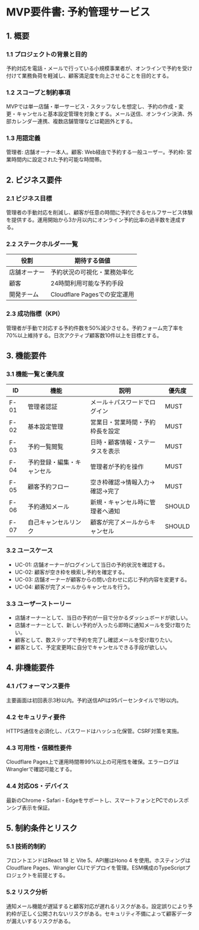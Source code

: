 # MVP要件書: 予約管理サービス

## 1. 概要
### 1.1 プロジェクトの背景と目的
予約対応を電話・メールで行っている小規模事業者が、オンラインで予約を受け付けて業務負荷を軽減し、顧客満足度を向上させることを目的とする。

### 1.2 スコープと制約事項
MVPでは単一店舗・単一サービス・スタッフなしを想定し、予約の作成・変更・キャンセルと基本設定管理を対象とする。メール送信、オンライン決済、外部カレンダー連携、複数店舗管理などは範囲外とする。

### 1.3 用語定義
管理者: 店舗オーナー本人。顧客: Web経由で予約する一般ユーザー。予約枠: 営業時間内に設定された予約可能な時間帯。

## 2. ビジネス要件
### 2.1 ビジネス目標
管理者の手動対応を削減し、顧客が任意の時間に予約できるセルフサービス体験を提供する。運用開始から3か月以内にオンライン予約比率の過半数を達成する。

### 2.2 ステークホルダー一覧
| 役割 | 期待する価値 |
| --- | --- |
| 店舗オーナー | 予約状況の可視化・業務効率化 |
| 顧客 | 24時間利用可能な予約手段 |
| 開発チーム | Cloudflare Pagesでの安定運用 |

### 2.3 成功指標（KPI）
管理者が手動で対応する予約件数を50%減少させる。予約フォーム完了率を70%以上維持する。日次アクティブ顧客数10件以上を目標とする。

## 3. 機能要件
### 3.1 機能一覧と優先度
| ID | 機能 | 説明 | 優先度 |
| --- | --- | --- | --- |
| F-01 | 管理者認証 | メール＋パスワードでログイン | MUST |
| F-02 | 基本設定管理 | 営業日・営業時間・予約枠長を設定 | MUST |
| F-03 | 予約一覧閲覧 | 日時・顧客情報・ステータスを表示 | MUST |
| F-04 | 予約登録・編集・キャンセル | 管理者が予約を操作 | MUST |
| F-05 | 顧客予約フロー | 空き枠確認→情報入力→確認→完了 | MUST |
| F-06 | 予約通知メール | 新規・キャンセル時に管理者へ通知 | SHOULD |
| F-07 | 自己キャンセルリンク | 顧客が完了メールからキャンセル | SHOULD |

### 3.2 ユースケース
- UC-01: 店舗オーナーがログインして当日の予約状況を確認する。
- UC-02: 顧客が空き枠を検索し予約を確定する。
- UC-03: 店舗オーナーが顧客からの問い合わせに応じ予約内容を変更する。
- UC-04: 顧客が完了メールからキャンセルを行う。

### 3.3 ユーザーストーリー
- 店舗オーナーとして、当日の予約が一目で分かるダッシュボードが欲しい。
- 店舗オーナーとして、新しい予約が入ったら即時に通知メールを受け取りたい。
- 顧客として、数ステップで予約を完了し確認メールを受け取りたい。
- 顧客として、予定変更時に自分でキャンセルできる手段が欲しい。

## 4. 非機能要件
### 4.1 パフォーマンス要件
主要画面は初回表示3秒以内。予約送信APIは95パーセンタイルで1秒以内。

### 4.2 セキュリティ要件
HTTPS通信を必須化し、パスワードはハッシュ化保管。CSRF対策を実施。

### 4.3 可用性・信頼性要件
Cloudflare Pages上で運用時間帯99%以上の可用性を確保。エラーログはWranglerで確認可能とする。

### 4.4 対応OS・デバイス
最新のChrome・Safari・Edgeをサポートし、スマートフォンとPCでのレスポンシブ表示を保証。

## 5. 制約条件とリスク
### 5.1 技術的制約
フロントエンドはReact 18 と Vite 5、API層はHono 4 を使用。ホスティングはCloudflare Pages、Wrangler CLIでデプロイを管理。ESM構成のTypeScriptプロジェクトを前提とする。

### 5.2 リスク分析
通知メール機能が遅延すると顧客対応が遅れるリスクがある。設定誤りにより予約枠が正しく公開されないリスクがある。セキュリティ不備によって顧客データが漏えいするリスクがある。
